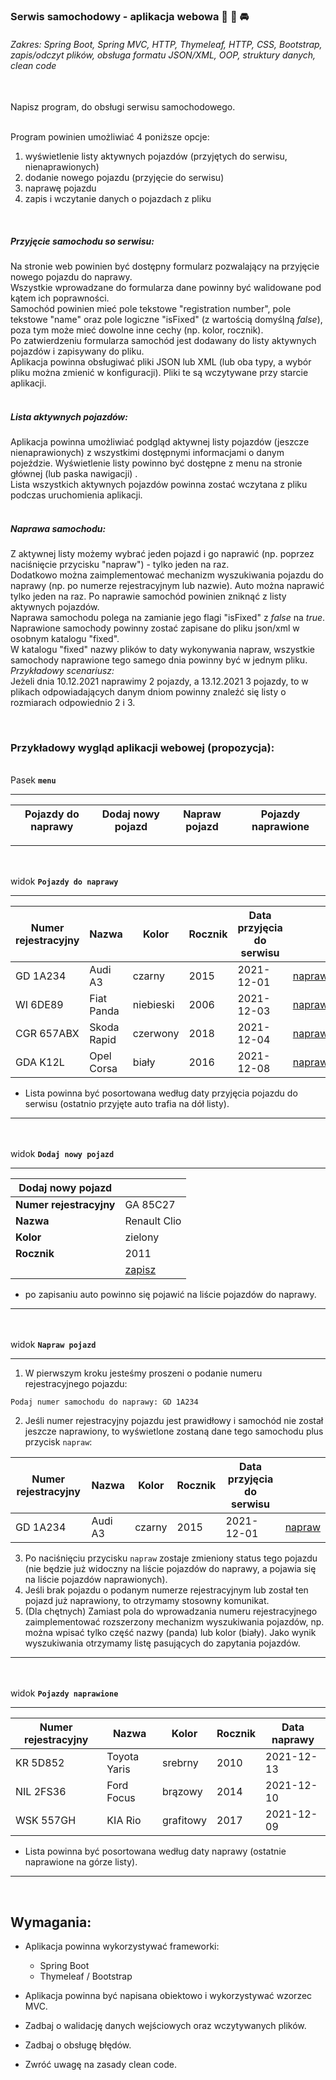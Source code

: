 ### Serwis samochodowy - aplikacja webowa :car: :blue_car: :oncoming_automobile:

###### Zakres: Spring Boot, Spring MVC, HTTP, Thymeleaf, HTTP, CSS, Bootstrap, zapis/odczyt plików, obsługa formatu JSON/XML, OOP, struktury danych, clean code

<br/>
Napisz program, do obsługi serwisu samochodowego.  

<br/>Program powinien umożliwiać 4 poniższe opcje:

1. wyświetlenie listy aktywnych pojazdów (przyjętych do serwisu, nienaprawionych)
2. dodanie nowego pojazdu (przyjęcie do serwisu)
3. naprawę pojazdu
4. zapis i wczytanie danych o pojazdach z pliku

<br/>

##### Przyjęcie samochodu so serwisu:

Na stronie web powinien być dostępny formularz pozwalający na przyjęcie nowego pojazdu do naprawy.  
Wszystkie wprowadzane do formularza dane powinny być walidowane pod kątem ich poprawności.  
Samochód powinien mieć pole tekstowe "registration number", pole tekstowe "name" oraz pole logiczne "isFixed" (z
wartością domyślną _false_), poza tym może mieć dowolne inne cechy (np. kolor, rocznik).  
Po zatwierdzeniu formularza samochód jest dodawany do listy aktywnych pojazdów i zapisywany do pliku.  
Aplikacja powinna obsługiwać pliki JSON lub XML (lub oba typy, a wybór pliku można zmienić w konfiguracji). Pliki te są
wczytywane przy starcie aplikacji.  
<br/>

##### Lista aktywnych pojazdów:

Aplikacja powinna umożliwiać podgląd aktywnej listy pojazdów (jeszcze nienaprawionych) z wszystkimi dostępnymi
informacjami o danym pojeździe. Wyświetlenie listy powinno być dostępne z menu na stronie głównej (lub paska nawigacji)
.  
Lista wszystkich aktywnych pojazdów powinna zostać wczytana z pliku podczas uruchomienia aplikacji.  
<br/>

##### Naprawa samochodu:

Z aktywnej listy możemy wybrać jeden pojazd i go naprawić (np. poprzez naciśnięcie przycisku "napraw") - tylko jeden na
raz.  
Dodatkowo można zaimplementować mechanizm wyszukiwania pojazdu do naprawy (np. po numerze rejestracyjnym lub nazwie).
Auto można naprawić tylko jeden na raz. Po naprawie samochód powinien zniknąć z listy aktywnych pojazdów.  
Naprawa samochodu polega na zamianie jego flagi "isFixed" z _false_ na _true_.  
Naprawione samochody powinny zostać zapisane do pliku json/xml w osobnym katalogu "fixed".  
W katalogu "fixed" nazwy plików to daty wykonywania napraw, wszystkie samochody naprawione tego samego dnia powinny być
w jednym pliku.  
_Przykładowy scenariusz:_  
Jeżeli dnia 10.12.2021 naprawimy 2 pojazdy, a 13.12.2021 3 pojazdy, to w plikach odpowiadających danym dniom powinny
znaleźć się listy o rozmiarach odpowiednio 2 i 3.

<br/>

### Przykładowy wygląd aplikacji webowej (propozycja):

<br/>Pasek **`menu`**
_____________

| Pojazdy do naprawy | Dodaj nowy pojazd | Napraw pojazd | Pojazdy naprawione |
| ------------------ | ----------------- | ------------- |------------------- |

_____________

<br/><br/>widok **`Pojazdy do naprawy`**
_____________

| Numer rejestracyjny | Nazwa | Kolor | Rocznik | Data przyjęcia do serwisu |     |
| ------------------- | ----- | ----- |-------- | ------------------------- | --- |
| GD 1A234 | Audi A3 | czarny | 2015 | 2021-12-01 | [napraw]( ) |
| WI 6DE89 | Fiat Panda | niebieski | 2006 | 2021-12-03 | [napraw]( ) |
| CGR 657ABX | Skoda Rapid | czerwony | 2018 | 2021-12-04 | [napraw]( ) |
| GDA K12L | Opel Corsa | biały | 2016 | 2021-12-08 | [napraw]( ) |

- Lista powinna być posortowana według daty przyjęcia pojazdu do serwisu (ostatnio przyjęte auto trafia na dół listy).

_____________ 

<br/><br/>widok **`Dodaj nowy pojazd`**
_____________  

| Dodaj nowy pojazd |  | 
| ------------------ | ----- |
| **Numer rejestracyjny** | GA 85C27 |
| **Nazwa** | Renault Clio |
| **Kolor** | zielony |
| **Rocznik** | 2011 |
|  | [zapisz]( ) | 

- po zapisaniu auto powinno się pojawić na liście pojazdów do naprawy.

_____________  


<br/><br/>widok **`Napraw pojazd`**
_____________  

1. W pierwszym kroku jesteśmy proszeni o podanie numeru rejestracyjnego pojazdu:

```
Podaj numer samochodu do naprawy: GD 1A234
```

2. Jeśli numer rejestracyjny pojazdu jest prawidłowy i samochód nie został jeszcze naprawiony, to wyświetlone zostaną
   dane tego samochodu plus przycisk `napraw`:

| Numer rejestracyjny | Nazwa | Kolor | Rocznik | Data przyjęcia do serwisu |    |
| ------------------- | ----- | ----- |-------- | ------------------------- | ---|
| GD 1A234 | Audi A3 | czarny | 2015 | 2021-12-01 | [napraw]( ) |

3. Po naciśnięciu przycisku `napraw` zostaje zmieniony status tego pojazdu (nie będzie już widoczny na liście pojazdów
   do naprawy, a pojawia się na liście pojazdów naprawionych).
4. Jeśli brak pojazdu o podanym numerze rejestracyjnym lub został ten pojazd już naprawiony, to otrzymamy stosowny
   komunikat.
5. (Dla chętnych) Zamiast pola do wprowadzania numeru rejestracyjnego zaimplementować rozszerzony mechanizm wyszukiwania
   pojazdów, np. można wpisać tylko część nazwy (panda) lub kolor (biały). Jako wynik wyszukiwania otrzymamy listę
   pasujących do zapytania pojazdów.

_____________  

<br/><br/>widok **`Pojazdy naprawione`**
_____________

| Numer rejestracyjny | Nazwa | Kolor | Rocznik | Data naprawy |
| ------------------- | ----- | ----- |-------------- | --- |
| KR 5D852 | Toyota Yaris | srebrny | 2010 | 2021-12-13 |
| NIL 2FS36 | Ford Focus | brązowy | 2014 | 2021-12-10 |
| WSK 557GH | KIA Rio | grafitowy | 2017 | 2021-12-09 |

- Lista powinna być posortowana według daty naprawy (ostatnie naprawione na górze listy).

_____________   

<br/>

## Wymagania:

- Aplikacja powinna wykorzystywać frameworki:
    - Spring Boot
    - Thymeleaf / Bootstrap

- Aplikacja powinna być napisana obiektowo i wykorzystywać wzorzec MVC.
- Zadbaj o walidację danych wejściowych oraz wczytywanych plików.
- Zadbaj o obsługę błędów.
- Zwróć uwagę na zasady clean code.
